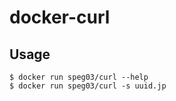 docker-curl
===========

Usage
-----

```
$ docker run speg03/curl --help
$ docker run speg03/curl -s uuid.jp
```
